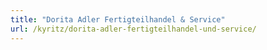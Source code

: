 ```yaml
---
title: "Dorita Adler Fertigteilhandel & Service"
url: /kyritz/dorita-adler-fertigteilhandel-und-service/
---
```

